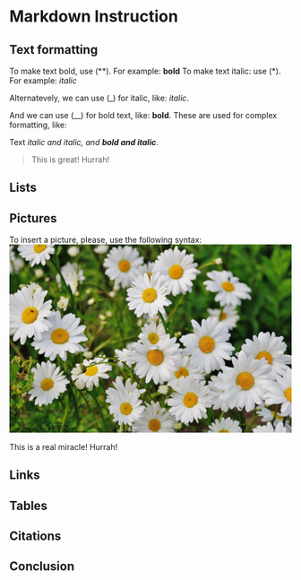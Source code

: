 # Markdown Instruction

## Text formatting

To make text bold, use (**). For example: **bold**
To make text italic: use (*). For example: *italic*

Alternatevely, we can use (_) for italic, like: _italic_. 

And we can use (__) for bold text, like: __bold__. These are used for complex formatting, like:

Text _italic and italic, and **bold and italic**_.

>This is great! Hurrah!

## Lists

## Pictures
To insert a picture, please, use the following syntax:
![Picture, flowers](unnamed-file-64.jpg)

This is a real miracle! Hurrah!

## Links

## Tables

## Citations

## Conclusion

